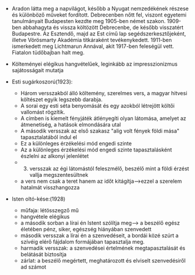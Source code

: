 - Aradon látta meg a napvilágot, később a Nyugat nemzedékének részese és különböző műveket fordított. Debrecenben nőtt fel, viszont egyetemi tanulmányait Budapesten kezdte meg 1905-ben német szakon.  1909-ben abbahagyta és vissza költözött Debrecenbe, de később visszatért Budapestre. Az Esztendő, majd az Est című lap segédszerkesztőjeként, illetve Vörösmarty Akadémia titkáraként tevékenykedett. 1911-ben ismerkedett meg Lichtmarun Annával, akit 1917-ben feleségül vett. Fiatalon tüdőbajban halt meg.

- Költeményei elégikus hangvételűek, leginkább az impresszionizmus sajátosságait mutatja

- Esti sugárkoszorú(1923):
	- Három versszakból álló költemény, szerelmes vers, a magyar hitvesi költészet egyik legszebb darabja.
	- A sorai egy esti séta benyomását és egy azokból létrejött költői vallomást rögzítik.
	- A címben is kiemelt fényjáték átlényegíti olyan látomása, amelyet az átmenetiség, a hatások elmondására utal
	- A második versszak az első szakasz "alig volt fények földi mása" tapasztalatából indul el
	- Ez a különleges érzékelési mód engedi szinte  
	- Az a különleges érzékelési mód engedi szinte tapasztalásként észlelni az alkonyi jelenlétet
	- 3. versszak az égi látomástól feleszmélő, beszélő mint a földi érzést vallja megszentesültnek
	- a vers nem csak a teret hanem az időt kitágítja-->ezzel a szerelem hatalmát visszhangozza

- Isten oltó-kése:(1928)
	- műfaja: létösszegző mű
	- hangvétele elégikus
	- a második sorban a lírai én Istent szólítja meg--> a beszélő egész életében pénz, siker, egészség hiányában szenvedett
	- második versszak a lírai én a szenvedéseit, a bordái közé szúrt a szívéig elérő fájdalom formájában tapasztalja meg.
	- harmadik versszak: a szenvedései értelmének megtapasztalását és belátását biztosítja
	- zárlat: a beszélő megértett, meghatározott és elviselt szenvedésiről ad számot
	